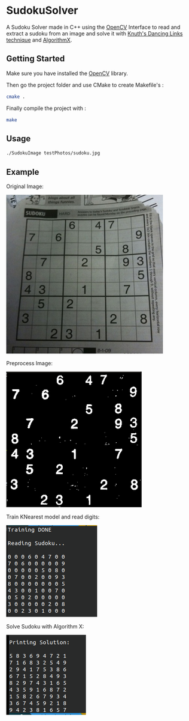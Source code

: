 # SudokuSolver

A Sudoku Solver made in C++ using the [OpenCV](https://opencv.org/) Interface to read and extract a sudoku from an image and solve it with [Knuth's Dancing Links technique](https://en.wikipedia.org/wiki/Dancing_Links) 
and [AlgorithmX](https://en.wikipedia.org/wiki/Knuth%27s_Algorithm_X).

## Getting Started

Make sure you have installed the [OpenCV](https://docs.opencv.org/4.3.0/df/d65/tutorial_table_of_content_introduction.html) library.

Then go the project folder and use CMake to create Makefile's :

```bash
cmake .
```

Finally compile the project with :

```bash
make
```

## Usage

```bash
./SudokuImage testPhotos/sudoku.jpg
```

## Example

Original Image:

![alt text](example/sudoku.jpg)

Preprocess Image:

![alt text](example/preprocess.png)

Train KNearest model and read digits:

![alt text](example/reading.png)

Solve Sudoku with Algorithm X:

![alt text](example/solving.png)
